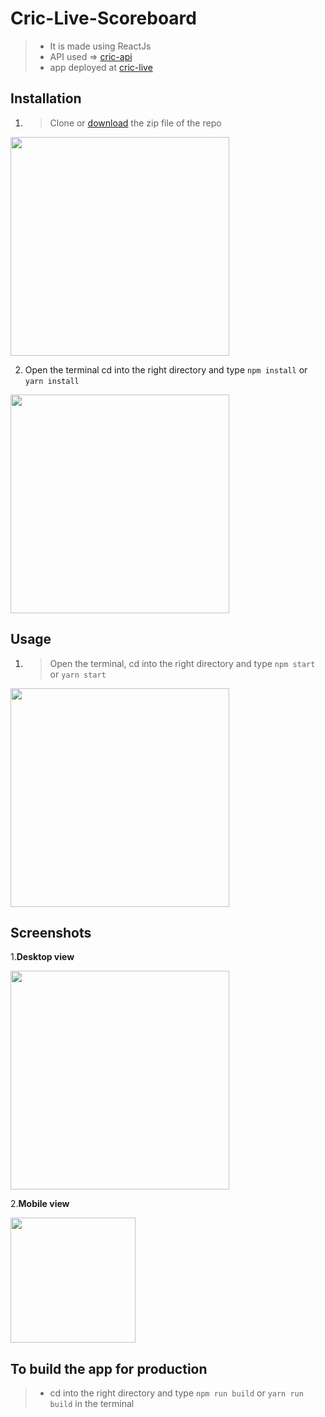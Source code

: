 # Cric-Live-Scoreboard

> - It is made using ReactJs 
> - API used => [cric-api](https://www.cricapi.com/)
> - app deployed at [cric-live](https://cric-liv.web.app/)

## Installation 

1. > Clone or [download](https://github.com/stephin007/CricLive/archive/master.zip) the zip file of the repo
<img width="350px" src="https://camo.githubusercontent.com/f0dd84e28df34704f5a2a919fc2248c25bfa46062c69c4c25e3e76d07e81a11c/68747470733a2f2f626c6f67732e7361702e636f6d2f77702d636f6e74656e742f75706c6f6164732f323031392f30372f323031392d30372d31325f31312d31382d30332e6a7067" />

2. Open the terminal cd into the right directory and type `npm install` or `yarn install`
<img width="350px" src="https://camo.githubusercontent.com/0eec469504523580406010ab1cb7c497d6533c28d5daa57893bedb091c3f07f4/68747470733a2f2f7061727a69627974652e6d652f626c6f672f77702d636f6e74656e742f75706c6f6164732f323031392f30352f352d496e7374616c61722d646570656e64656e636961732d636f6e2d6e706d2d696e7374616c6c2d792d656a6563757461722d7365727669646f722d64652d4e6f64652d656e2d416e64726f69642d636f6e2d5465726d75782e6a7067" />

## Usage

1. > Open the terminal, cd into the right directory and type `npm start` or `yarn start`
<img width="350px" src="https://camo.githubusercontent.com/0f92e05258e6d53108a10c53441f2f4ffea34095f842502b966963b86efb199f/68747470733a2f2f6d69726f2e6d656469756d2e636f6d2f6d61782f333031362f312a595f5545487862795f37577957686e5a6a33533369512e706e67" />

## Screenshots

1.**Desktop view**

<img width="350px" src="https://i.ibb.co/f4zfqyq/crick-live.png" />

2.**Mobile view**

<img width="200px" src="https://i.ibb.co/Bzyg7mL/crick-live.png" />

## To build the app for production

 > - cd  into the right directory and type `npm run build` or `yarn run build` in the terminal

